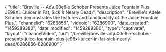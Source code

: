 {
    "title": "Breville -- Ad\u00e8le Schober Presents Juice Fountain Plus JE98XL (Juicer in Fat, Sick & Nearly Dead)",
    "description": "Breville's Adele Schober demonstrates the features and functionality of the Juice Fountain Plus.",
    "channelid": "6286856",
    "videoid": "6286900",
    "date_created": "1459289380",
    "date_modified": "1459289380",
    "type": "captivate",
    "layout": "channelVideo",
    "url": "\/breville\/breville-ad\u00e8le-schober-presents-juice-fountain-plus-je98xl-juicer-in-fat-sick-nearly-dead\/6286856-6286900"
}